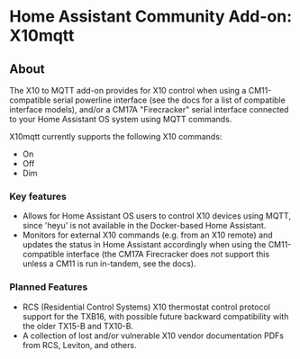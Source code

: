 # Home Assistant Community Add-on: X10mqtt

## About

The X10 to MQTT add-on provides for X10 control when using a CM11-compatible serial powerline interface (see the docs for a list of compatible interface models), and/or a CM17A "Firecracker" serial interface connected to your Home Assistant OS system using MQTT commands.

X10mqtt currently supports the following X10 commands:
- On
- Off
- Dim

### Key features

- Allows for Home Assistant OS users to control X10 devices using MQTT, since 'heyu' is not available in the Docker-based Home Assistant.
- Monitors for external X10 commands (e.g. from an X10 remote) and updates the status in Home Assistant accordingly when using the CM11-compatible interface (the CM17A Firecracker does not support this unless a CM11 is run in-tandem, see the docs).

### Planned Features
- RCS (Residential Control Systems) X10 thermostat control protocol support for the TXB16, with possible future backward compatibility with the older TX15-B and TX10-B.
- A collection of lost and/or vulnerable X10 vendor documentation PDFs from RCS, Leviton, and others.
